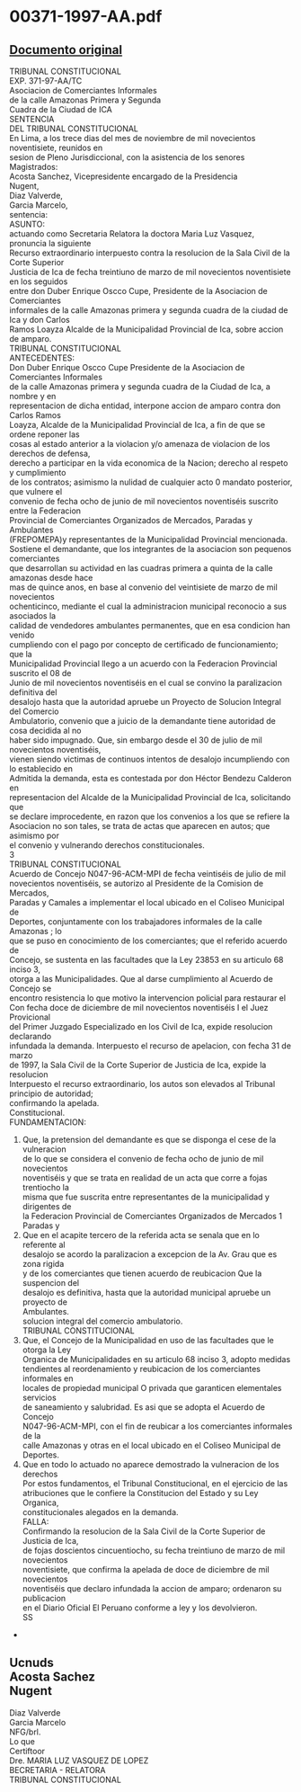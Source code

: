 
00371-1997-AA.pdf
=================
  
[Documento original](https://tc.gob.pe/jurisprudencia/1997/00371-1997-AA.pdf)  
---  
TRIBUNAL CONSTITUCIONAL  
EXP. 371-97-AA/TC  
Asociacion de Comerciantes Informales  
de la calle Amazonas Primera y Segunda  
Cuadra de la Ciudad de ICA  
SENTENCIA  
DEL TRIBUNAL CONSTITUCIONAL  
En Lima, a los trece dias del mes de noviembre de mil novecientos noventisiete, reunidos en  
sesion de Pleno Jurisdiccional, con la asistencia de los senores Magistrados:  
Acosta Sanchez, Vicepresidente encargado de la Presidencia  
Nugent,  
Diaz Valverde,  
Garcia Marcelo,  
sentencia:  
ASUNTO:  
actuando como Secretaria Relatora la doctora Maria Luz Vasquez, pronuncia la siguiente  
Recurso extraordinario interpuesto contra la resolucion de la Sala Civil de la Corte Superior  
Justicia de Ica de fecha treintiuno de marzo de mil novecientos noventisiete en los seguidos  
entre don Duber Enrique Oscco Cupe, Presidente de la Asociacion de Comerciantes  
informales de la calle Amazonas primera y segunda cuadra de la ciudad de Ica y don Carlos  
Ramos Loayza Alcalde de la Municipalidad Provincial de Ica, sobre accion de amparo.  
TRIBUNAL CONSTITUCIONAL  
ANTECEDENTES:  
Don Duber Enrique Oscco Cupe Presidente de la Asociacion de Comerciantes Informales  
de la calle Amazonas primera y segunda cuadra de la Ciudad de Ica, a nombre y en  
representacion de dicha entidad, interpone accion de amparo contra don Carlos Ramos  
Loayza, Alcalde de la Municipalidad Provincial de Ica, a fin de que se ordene reponer las  
cosas al estado anterior a la violacion y/o amenaza de violacion de los derechos de defensa,  
derecho a participar en la vida economica de la Nacion; derecho al respeto y cumplimiento  
de los contratos; asimismo la nulidad de cualquier acto 0 mandato posterior, que vulnere el  
convenio de fecha ocho de junio de mil novecientos noventiséis suscrito entre la Federacion  
Provincial de Comerciantes Organizados de Mercados, Paradas y Ambulantes  
(FREPOMEPA)y representantes de la Municipalidad Provincial mencionada.  
Sostiene el demandante, que los integrantes de la asociacion son pequenos comerciantes  
que desarrollan su actividad en las cuadras primera a quinta de la calle amazonas desde hace  
mas de quince anos, en base al convenio del veintisiete de marzo de mil novecientos  
ochenticinco, mediante el cual la administracion municipal reconocio a sus asociados la  
calidad de vendedores ambulantes permanentes, que en esa condicion han venido  
cumpliendo con el pago por concepto de certificado de funcionamiento; que la  
Municipalidad Provincial llego a un acuerdo con la Federacion Provincial suscrito el 08 de  
Junio de mil novecientos noventiséis en el cual se convino la paralizacion definitiva del  
desalojo hasta que la autoridad apruebe un Proyecto de Solucion Integral del Comercio  
Ambulatorio, convenio que a juicio de la demandante tiene autoridad de cosa decidida al no  
haber sido impugnado. Que, sin embargo desde el 30 de julio de mil novecientos noventiséis,  
vienen siendo victimas de continuos intentos de desalojo incumpliendo con lo establecido en  
Admitida la demanda, esta es contestada por don Héctor Bendezu Calderon en  
representacion del Alcalde de la Municipalidad Provincial de Ica, solicitando que  
se declare improcedente, en razon que los convenios a los que se refiere la  
Asociacion no son tales, se trata de actas que aparecen en autos; que asimismo por  
el convenio y vulnerando derechos constitucionales.  
3  
TRIBUNAL CONSTITUCIONAL  
Acuerdo de Concejo N047-96-ACM-MPI de fecha veintiséis de julio de mil  
novecientos noventiséis, se autorizo al Presidente de la Comision de Mercados,  
Paradas y Camales a implementar el local ubicado en el Coliseo Municipal de  
Deportes, conjuntamente con los trabajadores informales de la calle Amazonas ; lo  
que se puso en conocimiento de los comerciantes; que el referido acuerdo de  
Concejo, se sustenta en las facultades que la Ley 23853 en su articulo 68 inciso 3,  
otorga a las Municipalidades. Que al darse cumplimiento al Acuerdo de Concejo se  
encontro resistencia lo que motivo la intervencion policial para restaurar el  
Con fecha doce de diciembre de mil novecientos noventiséis I el Juez Provicional  
del Primer Juzgado Especializado en los Civil de Ica, expide resolucion declarando  
infundada la demanda. Interpuesto el recurso de apelacion, con fecha 31 de marzo  
de 1997, la Sala Civil de la Corte Superior de Justicia de Ica, expide la resolucion  
Interpuesto el recurso extraordinario, los autos son elevados al Tribunal  
principio de autoridad;  
confirmando la apelada.  
Constitucional.  
FUNDAMENTACION:  
1. Que, la pretension del demandante es que se disponga el cese de la vulneracion  
de lo que se considera el convenio de fecha ocho de junio de mil novecientos  
noventiséis y que se trata en realidad de un acta que corre a fojas trentiocho la  
misma que fue suscrita entre representantes de la municipalidad y dirigentes de  
la Federacion Provincial de Comerciantes Organizados de Mercados 1 Paradas y  
2. Que en el acapite tercero de la referida acta se senala que en lo referente al  
desalojo se acordo la paralizacion a excepcion de la Av. Grau que es zona rigida  
y de los comerciantes que tienen acuerdo de reubicacion Que la suspencion del  
desalojo es definitiva, hasta que la autoridad municipal apruebe un proyecto de  
Ambulantes.  
solucion integral del comercio ambulatorio.  
TRIBUNAL CONSTITUCIONAL  
3. Que, el Concejo de la Municipalidad en uso de las facultades que le otorga la Ley  
Organica de Municipalidades en su articulo 68 inciso 3, adopto medidas  
tendientes al reordenamiento y reubicacion de los comerciantes informales en  
locales de propiedad municipal O privada que garanticen elementales servicios  
de saneamiento y salubridad. Es asi que se adopta el Acuerdo de Concejo  
N047-96-ACM-MPI, con el fin de reubicar a los comerciantes informales de la  
calle Amazonas y otras en el local ubicado en el Coliseo Municipal de  
Deportes.  
4. Que en todo lo actuado no aparece demostrado la vulneracion de los derechos  
Por estos fundamentos, el Tribunal Constitucional, en el ejercicio de las  
atribuciones que le confiere la Constitucion del Estado y su Ley Organica,  
constitucionales alegados en la demanda.  
FALLA:  
Confirmando la resolucion de la Sala Civil de la Corte Superior de Justicia de Ica,  
de fojas doscientos cincuentiocho, su fecha treintiuno de marzo de mil novecientos  
noventisiete, que confirma la apelada de doce de diciembre de mil novecientos  
noventiséis que declaro infundada la accion de amparo; ordenaron su publicacion  
en el Diario Oficial El Peruano conforme a ley y los devolvieron.  
SS  
-  
Ucnuds  
Acosta Sachez  
Nugent  
-  
Diaz Valverde   
Garcia Marcelo  
NFG/brl.  
Lo que  
Certiftoor  
Dre. MARIA LUZ VASQUEZ DE LOPEZ  
BECRETARIA - RELATORA  
TRIBUNAL CONSTITUCIONAL